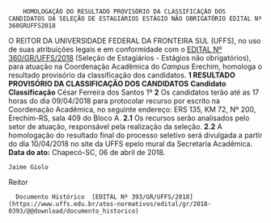         HOMOLOGAÇÃO DO RESULTADO PROVISÓRIO DA CLASSIFICAÇÃO DOS CANDIDATOS DA SELEÇÃO DE ESTAGIÁRIOS ESTÁGIO NÃO OBRIGATÓRIO EDITAL Nº 360GRUFFS2018  

 O REITOR DA UNIVERSIDADE FEDERAL DA FRONTEIRA SUL (UFFS), no uso de suas atribuições legais e em conformidade com o [EDITAL Nº 360/GR/UFFS/2018](https://www.uffs.edu.br/atos-normativos/edital/gr/2018-0360)  (Seleção de Estagiários - Estágios não obrigatórios), para atuação na Coordenação Acadêmica do *Campus* Erechim, homologa o resultado provisório da classificação dos candidatos.  **1 RESULTADO PROVISÓRIO DA CLASSIFICAÇÃO DOS CANDIDATOS**      **Candidato**    **Classificação**      César Ferreira dos Santos   1º       **2** Os candidatos terão até as 17 horas do dia 09/04/2018 para protocolar recurso por escrito na Coordenação Acadêmica, no seguinte endereço: ERS 135, KM 72, Nº 200, Erechim-RS, sala 409 do Bloco A. **2.1** Os recursos serão analisados pelo setor de atuação, responsável pela realização da seleção. **2.2** A homologação do resultado final do processo seletivo será divulgada a partir do dia 10/04/2018 no site da UFFS epelo mural da Secretaria Acadêmica.      **Data do ato:** Chapecó-SC, 06 de abril de 2018.   
 

    Jaime Giolo   
 Reitor 

      Documento Histórico  [EDITAL Nº 393/GR/UFFS/2018](https://www.uffs.edu.br/atos-normativos/edital/gr/2018-0393/@@download/documento_historico)     
      
